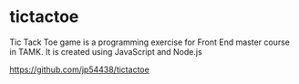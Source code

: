# tictactoe
Tic Tack Toe game is a programming exercise for Front End master course in TAMK. 
It is created using JavaScript and Node.js

https://github.com/jp54438/tictactoe